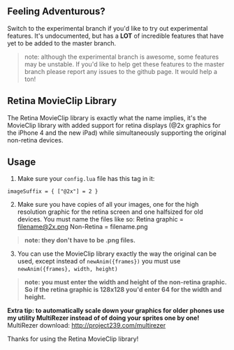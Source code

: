 ## Feeling Adventurous?
Switch to the experimental branch if you'd like to try out experimental features. It's undocumented, but has a __LOT__ of incredible features that have yet to be added to the master branch.
> note: although the experimental branch is awesome, some features may be unstable. If you'd like to help get these features to the master branch please report any issues to the github page. It would help a ton!

## Retina MovieClip Library
The Retina MovieClip library is exactly what the name implies, it's the MovieClip library with added support for retina displays (@2x graphics for the iPhone 4 and the new iPad) while simultaneously supporting the original non-retina devices.

## Usage
1. Make sure your `config.lua` file has this tag in it:

`imageSuffix = { ["@2x"] = 2 }`


2. Make sure you have copies of all your images, one for the high resolution graphic for the retina screen and one halfsized for old devices. You must name the files like so: 
Retina graphic = filename@2x.png
Non-Retina = filename.png
> __note: they don't have to be .png files.__

3. You can use the MovieClip library exactly the way the original can be used, except instead of `newAnim({frames})` you must use `newAnim({frames}, width, height)`
> __note: you must enter the width and height of the non-retina graphic. So if the retina graphic is 128x128 you'd enter 64 for the width and height.__

__Extra tip: to automatically scale down your graphics for older phones use my utility MultiRezer instead of of doing your sprites one by one!__
MultiRezer download: http://project239.com/multirezer


Thanks for using the Retina MovieClip library!